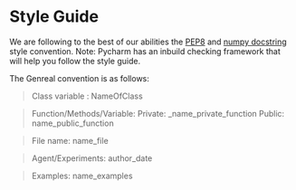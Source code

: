 
# Style Guide 

We are following to the best of our abilities the [PEP8](https://www.python.org/dev/peps/pep-0008/) and [numpy docstring](https://numpydoc.readthedocs.io/en/latest/format.html) style convention. Note: Pycharm has an inbuild checking framework that will help you follow the style guide. 

The Genreal convention is as follows:

> Class variable : NameOfClass

> Function/Methods/Variable: 
        Private: _name_private_function
        Public:  name_public_function
        
> File name: name_file

> Agent/Experiments: author_date

> Examples: name_examples

                                                


            



